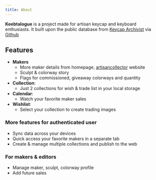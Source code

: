 ```yaml
---
title: About
---
```


**Keebtalogue** is a project made for artisan keycap and keyboard enthusiasts. It built upon the public database from [Keycap Archivist](https://keycap-archivist.com) via [Github](https://github.com/keycap-archivist/database)

## Features
- **Makers**
    - More maker details from homepage, [artisancollector](https://artisancollector.com) website
    - Sculpt & colorway story
    - Flags for commissioned, giveaway colorways and quantity
- **Collection**:
    - Just 2 collections for wish & trade list in your local storage
- **Calendar**:
    - Watch your favorite maker sales
- **Wishlist**:
    - Select your collection to create trading images

### More features for authenticated user
- Sync data across your devices
- Quick access your favorite makers in a separate tab
- Create & manage multiple collections and publish to the web

### For makers & editors
- Manage maker, sculpt, colorway profile
- Add future sales
